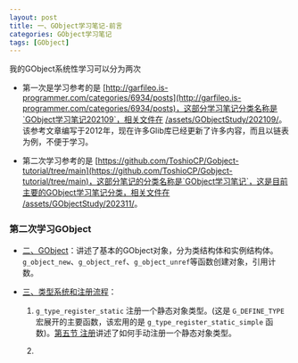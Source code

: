 ```yaml
---
layout: post
title: 一、GObject学习笔记-前言
categories: GObject学习笔记
tags: [GObject]
---
```


我的GObject系统性学习可以分为两次

- 第一次是学习参考的是 [http://garfileo.is-programmer.com/categories/6934/posts](http://garfileo.is-programmer.com/categories/6934/posts)，这部分学习笔记分类名称是`GObject学习笔记202109`，相关文件在 [/assets/GObjectStudy/202109/](/assets/GObjectStudy/202109/)。该参考文章编写于2012年，现在许多Glib库已经更新了许多内容，而且以链表为例，不便于学习。

- 第二次学习参考的是 [https://github.com/ToshioCP/Gobject-tutorial/tree/main](https://github.com/ToshioCP/Gobject-tutorial/tree/main)，这部分笔记的分类名称是`GObject学习笔记`，这是目前主要的GObject学习笔记分类，相关文件在 [/assets/GObjectStudy/202311/](/assets/GObjectStudy/202311/)。

### 第二次学习GObject

- [二、GObject](/gobject学习笔记/2023/11/15/2-GObject.html)：讲述了基本的GObject对象，分为类结构体和实例结构体。`g_object_new`、`g_object_ref`、`g_object_unref`等函数创建对象，引用计数。

- [三、类型系统和注册流程](/gobject学习笔记/2023/11/15/3-类型系统和注册流程.html)：

   1. `g_type_register_static` 注册一个静态对象类型。(这是 `G_DEFINE_TYPE` 宏展开的主要函数，该宏用的是 `g_type_register_static_simple` 函数)。[第五节 注册](/gobject学习笔记/2023/11/15/3-类型系统和注册流程.html#h-5-注册)讲述了如何手动注册一个静态对象类型。

   2. 



